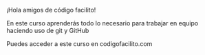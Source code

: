 ¡Hola amigos de código facilito!

En este curso aprenderás todo lo necesario para trabajar en equipo haciendo uso de git y GitHub

Puedes acceder a este curso en codigofacilito.com